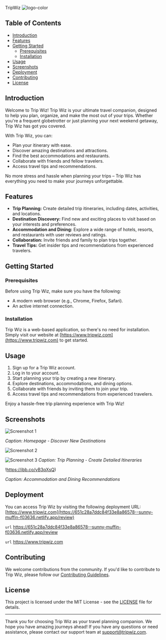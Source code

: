 TripWiz
![logo-color](https://github.com/adilrza0/adaptable-oven-8035/assets/68914197/3a8c05b4-911e-4bd1-9dbd-41bb0e651e14=250x250)


## Table of Contents


- [Introduction](#introduction)
- [Features](#features)
- [Getting Started](#getting-started)
  - [Prerequisites](#prerequisites)
  - [Installation](#installation)
- [Usage](#usage)
- [Screenshots](#screenshots)
- [Deployment](#deployment)
- [Contributing](#contributing)
- [License](#license)

## Introduction

Welcome to Trip Wiz! Trip Wiz is your ultimate travel companion, designed to help you plan, organize, and make the most out of your trips. Whether you're a frequent globetrotter or just planning your next weekend getaway, Trip Wiz has got you covered.

With Trip Wiz, you can:

- Plan your itinerary with ease.
- Discover amazing destinations and attractions.
- Find the best accommodations and restaurants.
- Collaborate with friends and fellow travelers.
- Access travel tips and recommendations.

No more stress and hassle when planning your trips – Trip Wiz has everything you need to make your journeys unforgettable.

## Features

- **Trip Planning:** Create detailed trip itineraries, including dates, activities, and locations.
- **Destination Discovery:** Find new and exciting places to visit based on your interests and preferences.
- **Accommodation and Dining:** Explore a wide range of hotels, resorts, and restaurants with user reviews and ratings.
- **Collaboration:** Invite friends and family to plan trips together.
- **Travel Tips:** Get insider tips and recommendations from experienced travelers.

## Getting Started

### Prerequisites

Before using Trip Wiz, make sure you have the following:

- A modern web browser (e.g., Chrome, Firefox, Safari).
- An active internet connection.

### Installation

Trip Wiz is a web-based application, so there's no need for installation. Simply visit our website at [https://www.tripwiz.com](https://www.tripwiz.com) to get started.

## Usage

1. Sign up for a Trip Wiz account.
2. Log in to your account.
3. Start planning your trip by creating a new itinerary.
4. Explore destinations, accommodations, and dining options.
5. Collaborate with friends by inviting them to join your trip.
6. Access travel tips and recommendations from experienced travelers.

Enjoy a hassle-free trip planning experience with Trip Wiz!

## Screenshots

![Screenshot 1](https://i.ibb.co/Pc8t9Qy/Screenshot-2023-10-03-185550.png)

*Caption: Homepage - Discover New Destinations*

![Screenshot 2](https://i.ibb.co/6ZHwXv1/Screenshot-2023-10-03-185643.png)

![Screenshot 3](https://i.ibb.co/d5DxnkD/Screenshot-2023-10-03-185620.png)
*Caption: Trip Planning - Create Detailed Itineraries*

!https://ibb.co/vB3qXsQ)

*Caption: Accommodation and Dining Recommendations*

## Deployment

You can access Trip Wiz by visiting the following deployment URL: [https://www.tripwiz.com](https://651c28a7ddc84f33e8a86578--sunny-muffin-f03636.netlify.app/review)

`url` https://651c28a7ddc84f33e8a86578--sunny-muffin-f03636.netlify.app/review

`url` https://www.tripwiz.com

## Contributing

We welcome contributions from the community. If you'd like to contribute to Trip Wiz, please follow our [Contributing Guidelines](CONTRIBUTING.md).

## License

This project is licensed under the MIT License - see the [LICENSE](LICENSE) file for details.

---

Thank you for choosing Trip Wiz as your travel planning companion. We hope you have amazing journeys ahead! If you have any questions or need assistance, please contact our support team at support@tripwiz.com.
